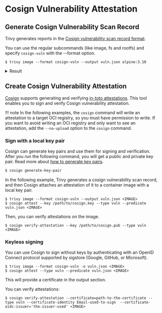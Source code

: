 # Cosign Vulnerability Attestation

## Generate Cosign Vulnerability Scan Record

Trivy generates reports in the [Cosign vulnerability scan record format][vuln-attest-spec].

You can use the regular subcommands (like image, fs and rootfs) and specify `cosign-vuln` with the --format option.

```
$ trivy image --format cosign-vuln --output vuln.json alpine:3.10
```

<details>
<summary>Result</summary>

```json
{
  "invocation": {
    "parameters": null,
    "uri": "",
    "event_id": "",
    "builder.id": ""
  },
  "scanner": {
    "uri": "pkg:github/aquasecurity/trivy@v0.30.1-8-gf9cb8a28",
    "version": "v0.30.1-8-gf9cb8a28",
    "db": {
      "uri": "",
      "version": ""
    },
    "result": {
      "SchemaVersion": 2,
      "CreatedAt": 1629894030,
      "ArtifactName": "alpine:3.10",
      "ArtifactType": "container_image",
      "Metadata": {
        "OS": {
          "Family": "alpine",
          "Name": "3.10.9",
          "EOSL": true
        },
        "ImageID": "sha256:e7b300aee9f9bf3433d32bc9305bfdd22183beb59d933b48d77ab56ba53a197a",
        "DiffIDs": [
          "sha256:9fb3aa2f8b8023a4bebbf92aa567caf88e38e969ada9f0ac12643b2847391635"
        ],
        "RepoTags": [
          "alpine:3.10"
        ],
        "RepoDigests": [
          "alpine@sha256:451eee8bedcb2f029756dc3e9d73bab0e7943c1ac55cff3a4861c52a0fdd3e98"
        ],
        "ImageConfig": {
          "architecture": "amd64",
          "container": "fdb7e80e3339e8d0599282e606c907aa5881ee4c668a68136119e6dfac6ce3a4",
          "created": "2021-04-14T19:20:05.338397761Z",
          "docker_version": "19.03.12",
          "history": [
            {
              "created": "2021-04-14T19:20:04.987219124Z",
              "created_by": "/bin/sh -c #(nop) ADD file:c5377eaa926bf412dd8d4a08b0a1f2399cfd708743533b0aa03b53d14cb4bb4e in / "
            },
            {
              "created": "2021-04-14T19:20:05.338397761Z",
              "created_by": "/bin/sh -c #(nop)  CMD [\"/bin/sh\"]",
              "empty_layer": true
            }
          ],
          "os": "linux",
          "rootfs": {
            "type": "layers",
            "diff_ids": [
              "sha256:9fb3aa2f8b8023a4bebbf92aa567caf88e38e969ada9f0ac12643b2847391635"
            ]
          },
          "config": {
            "Cmd": [
              "/bin/sh"
            ],
            "Env": [
              "PATH=/usr/local/sbin:/usr/local/bin:/usr/sbin:/usr/bin:/sbin:/bin"
            ],
            "Image": "sha256:eb2080c455e94c22ae35b3aef9e078c492a00795412e026e4d6b41ef64bc7dd8"
          }
        }
      },
      "Results": [
        {
          "Target": "alpine:3.10 (alpine 3.10.9)",
          "Class": "os-pkgs",
          "Type": "alpine",
          "Vulnerabilities": [
            {
              "VulnerabilityID": "CVE-2021-36159",
              "PkgName": "apk-tools",
              "InstalledVersion": "2.10.6-r0",
              "FixedVersion": "2.10.7-r0",
              "Layer": {
                "Digest": "sha256:396c31837116ac290458afcb928f68b6cc1c7bdd6963fc72f52f365a2a89c1b5",
                "DiffID": "sha256:9fb3aa2f8b8023a4bebbf92aa567caf88e38e969ada9f0ac12643b2847391635"
              },
              "SeveritySource": "nvd",
              "PrimaryURL": "https://avd.aquasec.com/nvd/cve-2021-36159",
              "DataSource": {
                "ID": "alpine",
                "Name": "Alpine Secdb",
                "URL": "https://secdb.alpinelinux.org/"
              },
              "Description": "libfetch before 2021-07-26, as used in apk-tools, xbps, and other products, mishandles numeric strings for the FTP and HTTP protocols. The FTP passive mode implementation allows an out-of-bounds read because strtol is used to parse the relevant numbers into address bytes. It does not check if the line ends prematurely. If it does, the for-loop condition checks for the '\\0' terminator one byte too late.",
              "Severity": "CRITICAL",
              "CweIDs": [
                "CWE-125"
              ],
              "CVSS": {
                "nvd": {
                  "V2Vector": "AV:N/AC:L/Au:N/C:P/I:N/A:P",
                  "V3Vector": "CVSS:3.1/AV:N/AC:L/PR:N/UI:N/S:U/C:H/I:N/A:H",
                  "V2Score": 6.4,
                  "V3Score": 9.1
                }
              },
              "References": [
                "https://github.com/freebsd/freebsd-src/commits/main/lib/libfetch",
                "https://gitlab.alpinelinux.org/alpine/apk-tools/-/issues/10749",
                "https://lists.apache.org/thread.html/r61db8e7dcb56dc000a5387a88f7a473bacec5ee01b9ff3f55308aacc@%3Cdev.kafka.apache.org%3E",
                "https://lists.apache.org/thread.html/r61db8e7dcb56dc000a5387a88f7a473bacec5ee01b9ff3f55308aacc@%3Cusers.kafka.apache.org%3E",
                "https://lists.apache.org/thread.html/rbf4ce74b0d1fa9810dec50ba3ace0caeea677af7c27a97111c06ccb7@%3Cdev.kafka.apache.org%3E",
                "https://lists.apache.org/thread.html/rbf4ce74b0d1fa9810dec50ba3ace0caeea677af7c27a97111c06ccb7@%3Cusers.kafka.apache.org%3E"
              ],
              "PublishedDate": "2021-08-03T14:15:00Z",
              "LastModifiedDate": "2021-10-18T12:19:00Z"
            }
          ]
        }
      ]
    }
  },
  "metadata": {
    "scanStartedOn": "2022-07-24T17:14:04.864682+09:00",
    "scanFinishedOn": "2022-07-24T17:14:04.864682+09:00"
  }
}
```

</details>

## Create Cosign Vulnerability Attestation

[Cosign](https://github.com/sigstore/cosign) supports generating and verifying [in-toto attestations](https://github.com/in-toto/attestation). This tool enables you to sign and verify Cosign vulnerability attestation.

!!! note
    In the following examples, the `cosign` command will write an attestation to a target OCI registry, so you must have permission to write.
    If you want to avoid writing an OCI registry and only want to see an attestation, add the `--no-upload` option to the `cosign` command.


### Sign with a local key pair

Cosign can generate key pairs and use them for signing and verification. After you run the following command, you will get a public and private key pair. Read more about [how to generate key pairs](https://docs.sigstore.dev/cosign/key_management/signing_with_self-managed_keys).

```bash
$ cosign generate-key-pair
```

In the following example, Trivy generates a cosign vulnerability scan record, and then Cosign attaches an attestation of it to a container image with a local key pair.

```
$ trivy image --format cosign-vuln --output vuln.json <IMAGE>
$ cosign attest --key /path/to/cosign.key --type vuln --predicate vuln.json <IMAGE>
```

Then, you can verify attestations on the image.

```
$ cosign verify-attestation --key /path/to/cosign.pub --type vuln <IMAGE>
```

### Keyless signing

You can use Cosign to sign without keys by authenticating with an OpenID Connect protocol supported by sigstore (Google, GitHub, or Microsoft).

```
$ trivy image --format cosign-vuln -o vuln.json <IMAGE>
$ cosign attest --type vuln --predicate vuln.json <IMAGE>
```
This will provide a certificate in the output section.

You can verify attestations:

```
$ cosign verify-attestation --certificate=path-to-the-certificate --type vuln --certificate-identity Email-used-to-sign  --certificate-oidc-issuer='the-issuer-used' <IMAGE>
```

[vuln-attest-spec]: https://github.com/sigstore/cosign/blob/95b74db89941e8ec85e768f639efd4d948db06cd/specs/COSIGN_VULN_ATTESTATION_SPEC.md